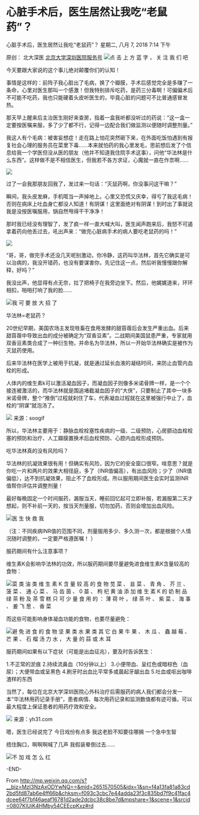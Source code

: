# 心脏手术后，医生居然让我吃“老鼠药”？

心脏手术后，医生居然让我吃“老鼠药”？
星期二, 八月 7, 2018
7:14 下午


原创： 北大深医  [北京大学深圳医院服务号]()
![点 击 上 方 蓝 字 ， 关 注 我 们 吧](https://raw.githubusercontent.com/tpxipster/tpxGalaxy/master/vnote笔记汇/心脏手术后，医生居然让我吃“老鼠药”？.md/1973815064d6de17475cd41e0770b1d3.gif)

今天要跟大家说的这个事儿绝对颠覆你们的认知！

事情是这样的：前阵子我心脏出了毛病，换了个瓣膜，手术后感觉完全是多赚了一条命，心里对医生那叫一个感激！但我特别排斥吃药，是药三分毒啊！可偏偏术后不可能不吃药，我也只能硬着头皮听医生的，毕竟心脏的问题可不比普通感冒发热。

那天早上醒来后主治医生刚好来查房，指着一盒我听都没听过的药说：“这一盒一定要按医嘱来服，多了少了都不行，记得一边配合我们做监测以便随时调整剂量。”

我这人有个毛病：被害妄想症！走在路上怕花突然砸下来，在外面吃饭怕遇到有报复社会心理的服务员在菜里下毒……本来就怕药的我心里发毛，思前想后发了个信息给我一个学医但没从医的朋友（他并不知道我住院手术这事），问他“华法林是什么东西”。这样做不是不相信医生，但我若不各方求证，心魔就一直在作祟啊……

![](https://raw.githubusercontent.com/tpxipster/tpxGalaxy/master/vnote笔记汇/心脏手术后，医生居然让我吃“老鼠药”？.md/139e5e10a88694b73b6fd105608b786a.jpg)

过了一会我那朋友回我了，发过来一句话：“灭鼠药啊，你没事问这干嘛？”

瞬间，我头皮发麻，手机哐当一声掉地上。心里又恐慌又庆幸，得亏了我这毛病！否则在病床上吐血身亡都没人知道！有阴谋！这里面绝对有阴谋！到时出了事就说我是没按医嘱服用，锅自然甩得干干净净！

那时我已经没有理智了，发了疯一样一直大喊大叫，医生闻声跑来后，我怒不可遏拿着药向他丢过去，吼出声来：“做完心脏病手术的病人要吃老鼠药的吗！”

![](https://raw.githubusercontent.com/tpxipster/tpxGalaxy/master/vnote笔记汇/心脏手术后，医生居然让我吃“老鼠药”？.md/0bd58badca10d25210d107c730cb1ecb.gif)

“哥，哥，做完手术还没几天呢别激动，你冷静，这药叫华法林，首先它确实是可以治病的，我没开错药，也没有要谋害你，先记住这一点，然后听我慢慢跟你解释，好吗？”

我没出声，他显得有点无奈，拉了把椅子在我旁边坐下。然后，他娓娓道来，环环相扣，啪啪打响了我的脸……

![我 可 要 放 大 招 了](https://raw.githubusercontent.com/tpxipster/tpxGalaxy/master/vnote笔记汇/心脏手术后，医生居然让我吃“老鼠药”？.md/0553c90660c959a3e197e049af6b4edf.jpg)

华法林=老鼠药？

20世纪早期，美国农场主发现牲畜在食用发酵的甜苜蓿后会发生严重出血。后来甜苜蓿中导致出血的成分被确定为“双香豆素”。二战期间美国鼠患严重，专家就用双香豆素类合成了一种衍生物，并命名为华法林，所以一开始华法林确实是被作为灭鼠药使用。

后来华法林在医学上被用于抗凝，就是通过延长血液的凝结时间，来防止血管内血栓的形成。

人体内的维生素k可以激活凝血因子，而凝血因子则像多米诺骨牌一样，是一个个接连被激活的，而华法林就是围追堵截凝血因子的“大侠”，只要制止了其中一块多米诺骨牌，整个“推倒”过程就刹住了车，代表凝血过程就在这里被强行中止了，血栓的“阴谋”就泡汤了。

![](https://raw.githubusercontent.com/tpxipster/tpxGalaxy/master/vnote笔记汇/心脏手术后，医生居然让我吃“老鼠药”？.md/062b6fc4f7a3839dbf6c90f61f58ae19.gif)
来源：soogif

所以，华法林主要用于：静脉血栓栓塞性疾病的一级、二级预防，心房颤动血栓栓塞的预防和治疗、人工瓣膜置换术后血栓预防、心腔内血栓形成预防。

吃华法林真的没有风险吗？

华法林的抗凝效果很有用！但确实有风险，因为它的安全窗口很窄。啥意思？就是你吃一片和两片的效果大相径庭，多了（INR值偏高），有出血风险；少了（INR值偏低），达不到抗凝效果，阻止不了血栓形成。所以服用期间医生会实时监测INR值帮你评估并调整剂量！

最好每晚固定一个时间服药，漏服当天，睡前回忆起可立即补服，若漏服第二天才想起，则不补前一天的，按当天剂量服，切勿加药，否则会增加出血风险。

![医 生 快 救 我](https://raw.githubusercontent.com/tpxipster/tpxGalaxy/master/vnote笔记汇/心脏手术后，医生居然让我吃“老鼠药”？.md/3bb49ffe3920d7f06b3fce8c7b58a44e.jpg)

（注：不同疾病INR值的范围不同，剂量服用多少、多久测一次，都是根据个人情况随时调整的，一定要严格遵医嘱！ ）

服药期间有什么注意事项？

维生素K会影响华法林的功效，所以服药期间要尽量避免进食维生素K含量较高的食物：

![菜 类  油 类  维 生 素 K 含 量 较 高 的 食 物  苋 菜 、 韭 菜 、 青 角 、 芥 兰 、 菠 菜 、 通 心 菜 、 马 齿 茵 、  0 苗 、 枸 杞  黄 油  添 加 维 生 紊 K 的 奶 制 品  绿 茶 粉 及 茶 雪 糕  只 可 少 量 食 用 的 ： 薄 荷 叶 ， 绿 茶 叶 、 紫 菜 、 海 事 、 姜 飞  葱 、 香 菜](https://raw.githubusercontent.com/tpxipster/tpxGalaxy/master/vnote笔记汇/心脏手术后，医生居然让我吃“老鼠药”？.md/1f9cc34eda60234dd6872e95c69018f6.jpg)

而这些可能影响身体凝血功能的食物，也要尽量避免：

![避 免 进 食 的 食 物  坚 果 类  水 果 类  其 它  白 果  牛 果 、 木 瓜 、 蟲 越 莓 、 芒 果 、 石 榴  汤 力 水 ， 大 量 的 蒜 或 木 耳](https://raw.githubusercontent.com/tpxipster/tpxGalaxy/master/vnote笔记汇/心脏手术后，医生居然让我吃“老鼠药”？.md/3ae67eee3c59e4bacfc906a50f731513.png)

服药期间如果有以下症状（可能是出血征兆），要及时告诉医生：

 1.不正常的淤痕
 2.持续流鼻血（10分钟以上）
 3.小便带血、呈红色或暗棕色（血尿）；大便带血或呈黑色
 4.刷牙时出血比平常多或晨起牙龈出血
 5.吐血或呕出咖啡渣样的东西

当然了，每位在北京大学深圳医院心外科治疗后需服药的病人我们都会分发一本“华法林用药记录手册”，患者病情、每次用药记录和监测数值都有迹可循，可以最大程度上保证患者的用药疗效和安全。

![](https://raw.githubusercontent.com/tpxipster/tpxGalaxy/master/vnote笔记汇/心脏手术后，医生居然让我吃“老鼠药”？.md/6aacc72b6e477138a428a38bd064bdb5.gif)
来源：yh31.com

嗯，医生已经说完了
今日戏份有点多
我这老脸不知要往哪搁
一个急中生智

捂住胸口，啊啊啊喊了几声
我假装晕倒过去……

![不 加 戏 怎 么 红](https://raw.githubusercontent.com/tpxipster/tpxGalaxy/master/vnote笔记汇/心脏手术后，医生居然让我吃“老鼠药”？.md/7ec91ae451775d949c72493650c6505f.jpg)

-END-

From <http://mp.weixin.qq.com/s?__biz=MzI3NzAxODYwNQ==&mid=2651570505&idx=1&sn=f4a13fa81a83cd2bd5fd87ab6e4ff66b&chksm=f093c3cbc7e44adda23f3c835bd7f9c41fac4dcee64f7bf46aeaf16781d2ade2dcbc38c8be7d&mpshare=1&scene=1&srcid=0807KlUiK4HMby54CEEcpKxz#rd>

